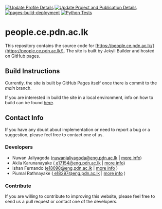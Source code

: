 
[![Update Profile Details](https://github.com/cepdnaclk/people.ce.pdn.ac.lk/actions/workflows/daily.yml/badge.svg)](https://github.com/cepdnaclk/people.ce.pdn.ac.lk/actions/workflows/daily.yml)
[![Update Project and Publication Details](https://github.com/cepdnaclk/people.ce.pdn.ac.lk/actions/workflows/update_projects_n_publications.yml/badge.svg)](https://github.com/cepdnaclk/people.ce.pdn.ac.lk/actions/workflows/update_projects_n_publications.yml)
[![pages-build-deployment](https://github.com/cepdnaclk/people.ce.pdn.ac.lk/actions/workflows/pages/pages-build-deployment/badge.svg)](https://github.com/cepdnaclk/people.ce.pdn.ac.lk/actions/workflows/pages/pages-build-deployment)
[![Python Tests](https://github.com/cepdnaclk/people.ce.pdn.ac.lk/actions/workflows/test.yml/badge.svg)](https://github.com/cepdnaclk/people.ce.pdn.ac.lk/actions/workflows/test.yml)
# people.ce.pdn.ac.lk

This repository contains the source code for [https://people.ce.pdn.ac.lk/](https://people.ce.pdn.ac.lk/). The site is built by Jekyll Builder and hosted on GitHub pages.

## Build Instructions

Currently, the site is built by GitHub Pages itself once there is commit to the _main_ branch.

If you are interested in build the site in a local environment, info on how to build can be found [here](https://people.ce.pdn.ac.lk/documentation/run-locally/).

## Contact Info

If you have any doubt about implementation or need to report a bug or a suggestion, please feel free to contact one of us.

### Developers

- Nuwan Jaliyagoda (<a href="mailto:nuwanjaliyagoda@eng.pdn.ac.lk">nuwanjaliyagoda@eng.pdn.ac.lk</a> | <a href="https://people.ce.pdn.ac.lk/students/e15/140/">more info</a>)
- Akila Karunanayake (<a href="mailto:
e17154@eng.pdn.ac.lk">
e17154@eng.pdn.ac.lk</a> | <a href="https://people.ce.pdn.ac.lk/students/e17/154/">more info</a>)
- Ishan Fernando (<a href="mailto:e18098@eng.pdn.ac.lk">e18098@eng.pdn.ac.lk</a> | <a href="https://people.ce.pdn.ac.lk/students/e18/098/">more info</a> )
- Piumal Rathnayake (<a href="mailto:
e18297@eng.pdn.ac.lk">
e18297@eng.pdn.ac.lk</a> | <a href="https://people.ce.pdn.ac.lk/students/e18/297/">more info</a> )
### Contribute

If you are willing to contribute to improving this website, please feel free to send us a pull request or contact one of the developers.
